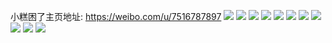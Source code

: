 小糕困了主页地址: https://weibo.com/u/7516787897 
![](https://wx4.sinaimg.cn/mw2000/008cHFUtly1h94fntewzoj30u018z134.jpg) 
![](https://wx4.sinaimg.cn/mw2000/008cHFUtly1h94fnu5w1hj30u018r12r.jpg) 
![](https://wx4.sinaimg.cn/mw2000/008cHFUtly1h8m3epz2mfj31u02usu0z.jpg) 
![](https://wx4.sinaimg.cn/mw2000/008cHFUtly1h8m3egh4z1j30zo1pj15z.jpg) 
![](https://wx4.sinaimg.cn/mw2000/008cHFUtly1h85unv66ugj30u0140q6u.jpg) 
![](https://wx4.sinaimg.cn/mw2000/008cHFUtly1h85unuyn7qj30u0140q6l.jpg) 
![](https://wx4.sinaimg.cn/mw2000/008cHFUtly1h85unvj3bvj30u0140dpv.jpg) 
![](https://wx4.sinaimg.cn/mw2000/008cHFUtly1h8033ldxnfj30u00ygn7b.jpg) 
![](https://wx4.sinaimg.cn/mw2000/008cHFUtly1h8037x8eywj30u00u0jxn.jpg) 
![](https://wx4.sinaimg.cn/mw2000/008cHFUtly1h7zhuzjfkuj30zo1j3b29.jpg) 
![](https://wx4.sinaimg.cn/mw2000/008cHFUtly1h7zhwqljuvj32c02adkjn.jpg) 
